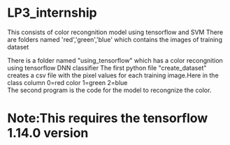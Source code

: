 # LP3_internship

This consists of color recongnition model using tensorflow and SVM 
There are folders named 'red','green','blue' which contains the images of training dataset

There is a folder named "using_tensorflow" which has a color recongnition using tensorflow DNN classifier
  The first python file "create_dataset" creates a csv file with the pixel values for each training image.Here in the class column 0=red      color 1=green 2=blue   
  The second program is the code for the  model to recongnize the color.
 # Note:This requires the tensorflow 1.14.0 version 
  
